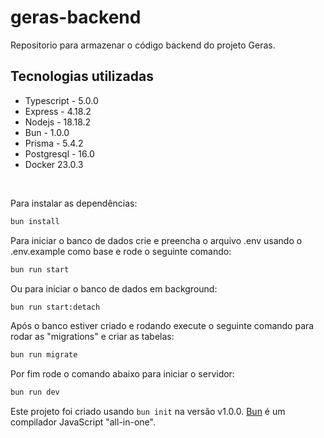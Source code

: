 # geras-backend

Repositorio para armazenar o código backend do projeto Geras.

## Tecnologias utilizadas

- Typescript - 5.0.0
- Express - 4.18.2
- Nodejs - 18.18.2
- Bun - 1.0.0
- Prisma - 5.4.2
- Postgresql - 16.0
- Docker 23.0.3

</br>

Para instalar as dependências:

```bash
bun install
```

Para iniciar o banco de dados crie e preencha o arquivo .env usando o .env.example como base e rode o seguinte comando:

```bash
bun run start
```

Ou para iniciar o banco de dados em background:

```bash
bun run start:detach
```

Após o banco estiver criado e rodando execute o seguinte comando para rodar as "migrations" e criar as tabelas:

```bash
bun run migrate
```

Por fim rode o comando abaixo para iniciar o servidor:

```bash
bun run dev
```

Este projeto foi criado usando `bun init` na versão v1.0.0. [Bun](https://bun.sh) é um compilador JavaScript "all-in-one".
